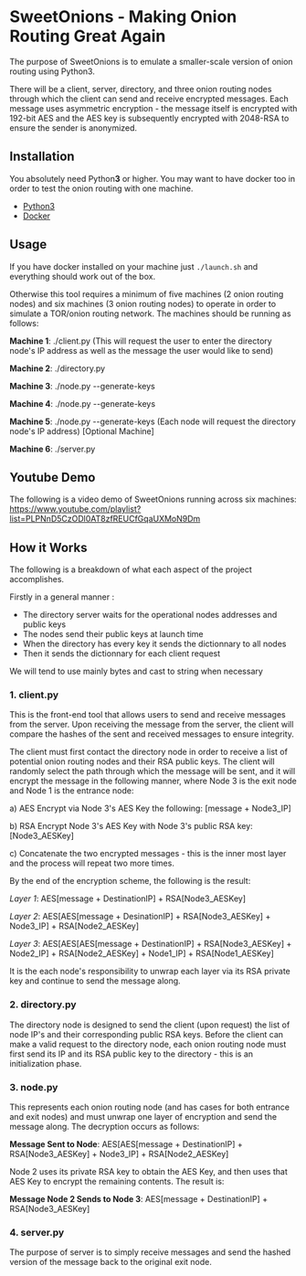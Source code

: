 # SweetOnions - Making Onion Routing Great Again

The purpose of SweetOnions is to emulate a smaller-scale version of onion routing using Python3. 

There will be a client, server, directory, and three onion routing nodes through which the client can send and receive encrypted messages.
Each message uses asymmetric encryption - the message itself is encrypted with 192-bit AES and the AES key is subsequently encrypted with 2048-RSA to ensure the sender is anonymized. 

## Installation

You absolutely need Python**3** or higher.
You may want to have docker too in order to test the onion routing with one machine.

* [Python3](https://www.python.org/downloads/)
* [Docker](https://docs.docker.com/install/)

## Usage

If you have docker installed on your machine just `./launch.sh` and everything should work out of the box.

Otherwise this tool requires a minimum of five machines (2 onion routing nodes) and six machines (3 onion routing nodes) to operate in order to simulate a TOR/onion routing network.
The machines should be running as follows:

__Machine 1__: ./client.py (This will request the user to enter the directory node's IP address as well as the message the user would like to send)

__Machine 2__: ./directory.py

__Machine 3__: ./node.py --generate-keys

__Machine 4__: ./node.py --generate-keys

__Machine 5__: ./node.py --generate-keys (Each node will request the directory node's IP address) [Optional Machine]

__Machine 6__: ./server.py

## Youtube Demo

The following is a video demo of SweetOnions running across six machines: https://www.youtube.com/playlist?list=PLPNnD5CzODl0AT8zfREUCfGqaUXMoN9Dm

## How it Works

The following is a breakdown of what each aspect of the project accomplishes. 

Firstly in a general manner :

* The directory server waits for the operational nodes addresses and public keys
* The nodes send their public keys at launch time
* When the directory has every key it sends the dictionnary to all nodes
* Then it sends the dictionnary for each client request

We will tend to use mainly bytes and cast to string when necessary

### 1. client.py

This is the front-end tool that allows users to send and receive messages from the server. Upon receiving the message from the server, the client will compare the hashes of the sent and received messages to ensure integrity. 

The client must first contact the directory node in order to receive a list of potential onion routing nodes and their RSA public keys. The client will randomly select the path through which the message will be sent, and it will encrypt the message in the following manner, where Node 3 is the exit node and Node 1 is the entrance node:

a) AES Encrypt via Node 3's AES Key the following: [message + Node3_IP]

b) RSA Encrypt Node 3's AES Key with Node 3's public RSA key: [Node3_AESKey]

c) Concatenate the two encrypted messages - this is the inner most layer and the process will repeat two more times.

By the end of the encryption scheme, the following is the result:

_Layer 1_: AES[message + DestinationIP] + RSA[Node3_AESKey]

_Layer 2_: AES[AES[message + DesinationIP] + RSA[Node3_AESKey] + Node3_IP] + RSA[Node2_AESKey]

_Layer 3_: AES[AES[AES[message + DestinationIP] + RSA[Node3_AESKey] + Node2_IP] + RSA[Node2_AESKey] + Node1_IP] + RSA[Node1_AESKey]

It is the each node's responsibility to unwrap each layer via its RSA private key and continue to send the message along.

### 2. directory.py

The directory node is designed to send the client (upon request) the list of node IP's and their corresponding public RSA keys. Before the client can make a valid request to the directory node, each onion routing node must first send its IP and its RSA public key to the directory - this is an initialization phase.

### 3. node.py

This represents each onion routing node (and has cases for both entrance and exit nodes) and must unwrap one layer of encryption and send the message along. The decryption occurs as follows:

__Message Sent to Node__: AES[AES[message + DestinationIP] + RSA[Node3_AESKey] + Node3_IP] + RSA[Node2_AESKey]

Node 2 uses its private RSA key to obtain the AES Key, and then uses that AES Key to encrypt the remaining contents. The result is:

__Message Node 2 Sends to Node 3__: AES[message + DestinationIP] + RSA[Node3_AESKey]

### 4. server.py

The purpose of server is to simply receive messages and send the hashed version of the message back to the original exit node. 
